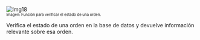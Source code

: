 ![Img18](/img/bot/img18.png)\
<sub><sup>Imagen: Función para verificar el estado de una orden.</sup></sub>

Verifica el estado de una orden en la base de datos y devuelve información relevante sobre esa orden.
